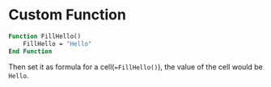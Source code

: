 # Custom Function

```vb
Function FillHello()
    FillHello = "Hello"
End Function
```

Then set it as formula for a cell(`=FillHello()`), the value of the cell would be `Hello`.
